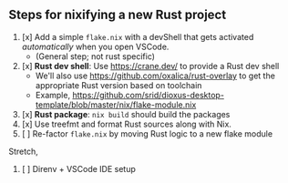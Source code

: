 
## Steps for nixifying a new Rust project

1. [x] Add a simple `flake.nix` with a devShell that gets activated *automatically* when you open VSCode.
    - (General step; not rust specific)
1. [x] **Rust dev shell**: Use https://crane.dev/ to provide a Rust dev shell
    - We'll also use https://github.com/oxalica/rust-overlay to get the appropriate Rust version based on toolchain
    - Example, https://github.com/srid/dioxus-desktop-template/blob/master/nix/flake-module.nix
1. [x] **Rust package**: `nix build` should build the packages
1. [x] Use treefmt and format Rust sources along with Nix.
1. [ ] Re-factor `flake.nix` by moving Rust logic to a new flake module

Stretch,

1. [ ] Direnv + VSCode IDE setup